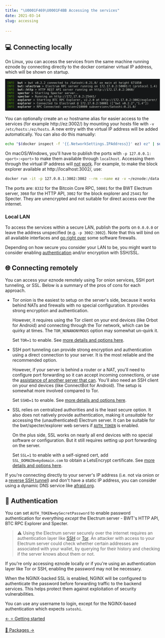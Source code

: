 ```yaml
---
title: "\U0001F469‍\U0001F4BB Accessing the services"
date: 2021-03-14
slug: accessing

---
```

## 💻 Connecting locally

On Linux, you can access the services from the same machine running eznode by connecting directly to the docker container virtual IP address, which will be shown on startup.

[![](../src/assets/img/server-urls.png)](../src/assets/img/server-urls.png)

You can optionally create an `ez` hostname alias for easier access to the services (for example http://ez:3002/) by mounting your hosts file with `-v /etc/hosts:/ez/hosts`. A new entry with the virtual IP address will be added automatically. You can also do this manually:

```bash
echo "$(docker inspect -f '{{.NetworkSettings.IPAddress}}' ez) ez" | sudo tee -a /etc/hosts
```

On macOS/Windows, you'll have to publish the ports with `-p 127.0.0.1:<port>:<port>` to make them available through `localhost`. Accessing them through the virtual IP address will [not](https://docs.docker.com/docker-for-mac/networking/#known-limitations-use-cases-and-workarounds) [work](https://docs.docker.com/docker-for-windows/networking/#known-limitations-use-cases-and-workarounds). For example, to make the block explorer available at http://localhost:3002/, use:

```bash
docker run -it -p 127.0.0.1:3002:3002 --rm --name ez -v ~/eznode:/data eznode/eznode
```

The ports are: `8332` for the Bitcoin Core RPC, `50001` for the BWT Electrum server, `3060` for the HTTP API, `3002` for the block explorer and `25441` for Specter. They are unencrypted and not suitable for direct access over the internet.

### Local LAN

To access the services within a secure LAN, publish the ports on `0.0.0.0` or leave the address unspecified (e.g. `-p 3002:3002`). Note that this will bind on all available interfaces and [go right over](https://github.com/docker/for-linux/issues/777) some software firewalls.

Depending on how secure you consider your LAN to be, you might want to consider enabling [authentication](accessing#authentication) and/or encryption with SSH/SSL.

## 🌐 Connecting remotely

You can access your eznode remotely using Tor onion services, SSH port tunneling, or SSL. Below is a summary of the pros of cons for each approach.

* Tor onion is the easiest to setup on the server's side, because it works behind NATs and firewalls with no special configuration. It provides strong encryption and authentication.

  However, it requires using the Tor client on your end devices (like Orbot for Android) and connecting through the Tor network, which can be quirky at times. The `TOR_NONANONYMOUS` option may somewhat un-quirk it.

  Set `TOR=1` to enable. See [more details and options here](transports#tor-onion).

* SSH port tunneling can provide strong encryption and authentication using a direct connection to your server. It is the most reliable and the recommended option.

  However, if your server is behind a router or a NAT, you'll need to configure port forwarding so it can accept incoming connections, or use the [assistance of another server that can](transports#punch-through-nats-with-a-reverse-ssh-tunnel). You'll also need an SSH client on your end devices (like ConnectBot for Android). The setup is somewhat more involved compared to Tor.

  Set `SSHD=1` to enable. See [more details and options here](transports#dropbear-ssh).

* SSL relies on centralized authorities and is the least secure option. It also does not natively provide authentication, making it _unsuitable_ for accessing the (unauthenticated) Electrum server. It can be suitable for the bwt/specter/explorer web servers if [`AUTH_TOKEN`](accessing#authentication) is enabled.

  On the plus side, SSL works on nearly all end devices with no special software or configuration. But it still requires setting up port forwarding on the server.

  Set `SSL=1` to enable with a self-signed cert, add `SSL_DOMAIN=mydomain.com` to obtain a LetsEncrypt certificate. See [more details and options here](transports#nginx-ssl).

If you're connecting directly to your server's IP address (i.e. not via onion or a [reverse SSH tunnel](transports#punch-through-nats-with-a-reverse-ssh-tunnel)) and don't have a static IP address, you can consider using a dynamic DNS service like [afraid.org](https://freedns.afraid.org/).

## 🔑 Authentication

You can set `AUTH_TOKEN=mySecretPassword` to enable password authentication for everything _except_ the Electrum server - BWT's HTTP API, BTC RPC Explorer and Specter.

> ⚠️ Using the Electrum server securely over the internet requires an authentication layer like [SSH](transports#dropbear-ssh) or [Tor](transports#tor-onion). An attacker with access to your Electrum server could check whether certain addresses are associated with your wallet, by querying for their history and checking if the server knows about them or not.

If you're only accessing eznode locally or if you're using an authentication layer like Tor or SSH, enabling the password may not be necessary.

When the NGINX-backed SSL is enabled, NGINX will be configured to authenticate the password before forwarding traffic to the backend services. This helps protect them against exploitation of security vulnerabilities.

You can use any username to login, except for the NGINX-based authentication which expects `satoshi`.


<div class="docs-nav">

[← ⭐ Getting started](getting-started)

[🎁 Packages →](packages)

</div>